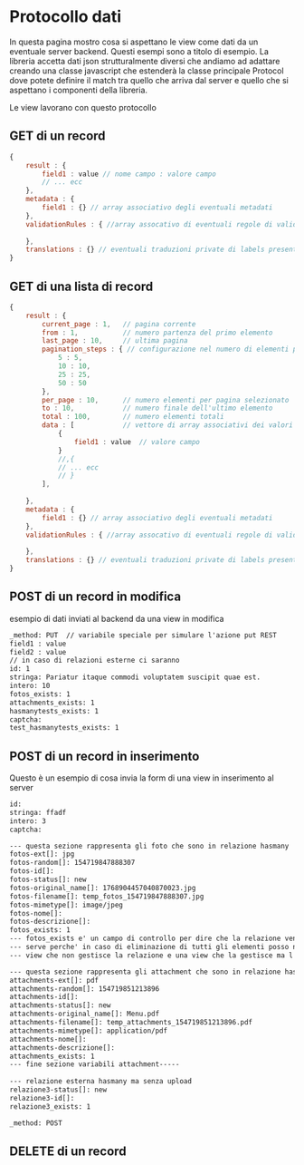 # Protocollo dati

In questa pagina mostro cosa si aspettano le view come dati da un eventuale server backend. Questi esempi 
sono a titolo di esempio.
La libreria accetta dati json strutturalmente diversi che andiamo ad adattare creando  una classe javascript che 
estenderà la classe principale Protocol dove potete definire il match
tra quello che arriva dal server e quello che si aspettano i componenti della libreria.

Le view lavorano con questo protocollo

## GET di un record

```javascript
{
    result : {
        field1 : value // nome campo : valore campo 
        // ... ecc
    },
    metadata : {
        field1 : {} // array associativo degli eventuali metadati 
    },
    validationRules : { //array assocativo di eventuali regole di validazione javascript da applicare al campo
        
    },
    translations : {} // eventuali traduzioni private di labels presenti nella view
}
```


## GET di una lista di record

```javascript
{
    result : {
        current_page : 1,   // pagina corrente
        from : 1,           // numero partenza del primo elemento
        last_page : 10,     // ultima pagina
        pagination_steps : { // configurazione nel numero di elementi per pagina
            5 : 5,
            10 : 10,
            25 : 25,
            50 : 50
        },
        per_page : 10,      // numero elementi per pagina selezionato
        to : 10,            // numero finale dell'ultimo elemento
        total : 100,        // numero elementi totali
        data : [            // vettore di array associativi dei valori 
            {
                field1 : value  // valore campo 
            } 
            //,{
            // ... ecc
            // }
        ],
        
    },
    metadata : {
        field1 : {} // array associativo degli eventuali metadati 
    },
    validationRules : { //array assocativo di eventuali regole di validazione javascript
        
    },
    translations : {} // eventuali traduzioni private di labels presenti nella view
}
```

## POST di un record in modifica

esempio di dati inviati al backend da una view in modifica

```rest
_method: PUT  // variabile speciale per simulare l'azione put REST  
field1 : value  
field2 : value  
// in caso di relazioni esterne ci saranno   
id: 1  
stringa: Pariatur itaque commodi voluptatem suscipit quae est.  
intero: 10  
fotos_exists: 1  
attachments_exists: 1  
hasmanytests_exists: 1  
captcha:   
test_hasmanytests_exists: 1  
```


## POST di un record in inserimento

Questo è un esempio di cosa invia la form di una view in inserimento al server
```rest
id:  
stringa: ffadf  
intero: 3  
captcha: 

--- questa sezione rappresenta gli foto che sono in relazione hasmany  
fotos-ext[]: jpg  
fotos-random[]: 154719847888307  
fotos-id[]:   
fotos-status[]: new  
fotos-original_name[]: 1768904457040870023.jpg  
fotos-filename[]: temp_fotos_154719847888307.jpg  
fotos-mimetype[]: image/jpeg  
fotos-nome[]:   
fotos-descrizione[]: 
fotos_exists: 1 
--- fotos_exists e' un campo di controllo per dire che la relazione veniva gestita nella form della view. 
--- serve perche' in caso di eliminazione di tutti gli elementi posso non riuscire a distinguere tra una
--- view che non gestisce la relazione e una view che la gestisce ma l'utente ha cancellato tutti gli elementi

--- questa sezione rappresenta gli attachment che sono in relazione hasmany  ----
attachments-ext[]: pdf  
attachments-random[]: 154719851213896  
attachments-id[]:   
attachments-status[]: new  
attachments-original_name[]: Menu.pdf  
attachments-filename[]: temp_attachments_154719851213896.pdf  
attachments-mimetype[]: application/pdf  
attachments-nome[]:  
attachments-descrizione[]:  
attachments_exists: 1 
--- fine sezione variabili attachment-----   
 
--- relazione esterna hasmany ma senza upload 
relazione3-status[]: new  
relazione3-id[]:   
relazione3_exists: 1  

_method: POST  
```

## DELETE di un record

